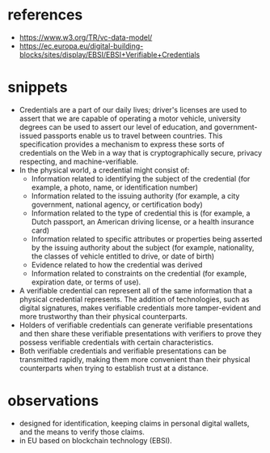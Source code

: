 # references
- https://www.w3.org/TR/vc-data-model/
- https://ec.europa.eu/digital-building-blocks/sites/display/EBSI/EBSI+Verifiable+Credentials

# snippets
- Credentials are a part of our daily lives; driver's licenses are used to assert that we are capable of operating a motor vehicle, university degrees can be used to assert our level of education, and government-issued passports enable us to travel between countries. This specification provides a mechanism to express these sorts of credentials on the Web in a way that is cryptographically secure, privacy respecting, and machine-verifiable.
-  In the physical world, a credential might consist of:
   - Information related to identifying the subject of the credential (for example, a photo, name, or identification number)
   - Information related to the issuing authority (for example, a city government, national agency, or certification body)
   - Information related to the type of credential this is (for example, a Dutch passport, an American driving license, or a health insurance card)
   - Information related to specific attributes or properties being asserted by the issuing authority about the subject (for example, nationality, the classes of vehicle entitled to drive, or date of birth)
   - Evidence related to how the credential was derived
   - Information related to constraints on the credential (for example, expiration date, or terms of use).
- A verifiable credential can represent all of the same information that a physical credential represents. The addition of technologies, such as digital signatures, makes verifiable credentials more tamper-evident and more trustworthy than their physical counterparts.
- Holders of verifiable credentials can generate verifiable presentations and then share these verifiable presentations with verifiers to prove they possess verifiable credentials with certain characteristics.
- Both verifiable credentials and verifiable presentations can be transmitted rapidly, making them more convenient than their physical counterparts when trying to establish trust at a distance.

# observations
- designed for identification, keeping claims in personal digital wallets, and the means to verify those claims.
- in EU based on blockchain technology (EBSI).
